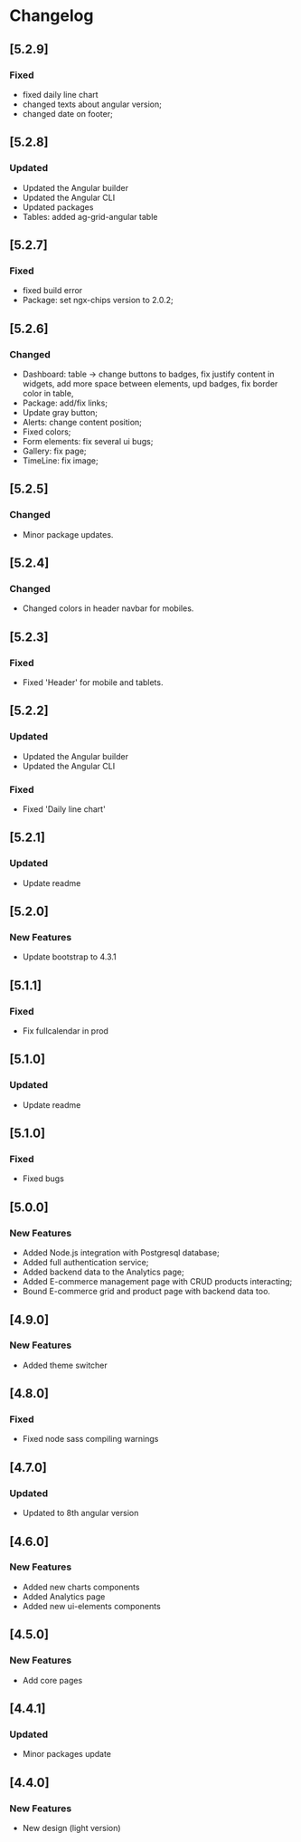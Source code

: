 # Changelog

## [5.2.9]
### Fixed

- fixed daily line chart
- changed texts about angular version;
- changed date on footer;

## [5.2.8]
### Updated

- Updated the Angular builder
- Updated the Angular CLI
- Updated packages
- Tables: added ag-grid-angular table

## [5.2.7]
### Fixed

- fixed build error
- Package: set ngx-chips version to 2.0.2;

## [5.2.6]
### Changed

- Dashboard: table -> change buttons to badges, fix justify content in widgets, add more space between elements, upd badges, fix border color in table,
- Package: add/fix links;
- Update gray button;
- Alerts: change content position;
- Fixed colors;
- Form elements: fix several ui bugs;
- Gallery: fix page;
- TimeLine: fix image;

## [5.2.5]

### Changed

- Minor package updates.

## [5.2.4]

### Changed

- Changed colors in header navbar for mobiles.

## [5.2.3]

### Fixed

- Fixed 'Header' for mobile and tablets.

## [5.2.2]

### Updated

- Updated the Angular builder
- Updated the Angular CLI

### Fixed

- Fixed 'Daily line chart'

 
## [5.2.1]
 
### Updated

- Update readme
 
## [5.2.0]
 
### New Features

- Update bootstrap to 4.3.1

## [5.1.1]

### Fixed

- Fix fullcalendar in prod

## [5.1.0]

### Updated

- Update readme

## [5.1.0]

### Fixed

- Fixed bugs

## [5.0.0]

### New Features

- Added Node.js integration with Postgresql database;
- Added full authentication service;
- Added backend data to the Analytics page;
- Added E-commerce management page with CRUD products interacting;
- Bound E-commerce grid and product page with backend data too.

## [4.9.0]

### New Features

- Added theme switcher

## [4.8.0]

### Fixed

- Fixed node sass compiling warnings

## [4.7.0]

### Updated

- Updated to 8th angular version

## [4.6.0]

### New Features

- Added new charts components
- Added Analytics page
- Added new ui-elements components

## [4.5.0]

### New Features

- Add core pages

## [4.4.1]

### Updated

- Minor packages update

## [4.4.0]

### New Features

- New design (light version)

